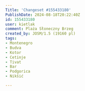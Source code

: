```yaml
---
Title: 'Changeset #155433180'
PublishDate: 2024-08-18T20:22:40Z
id: 155433180
user: kietlak
comment: Plaża Słoneczny Brzeg
created_by: JOSM/1.5 (19160 pl)
tags:
- Montenegro
- Budva
- Kotor
- Cetinje
- Tivat
- Bar
- Podgorica
- Nikšić

---
```

